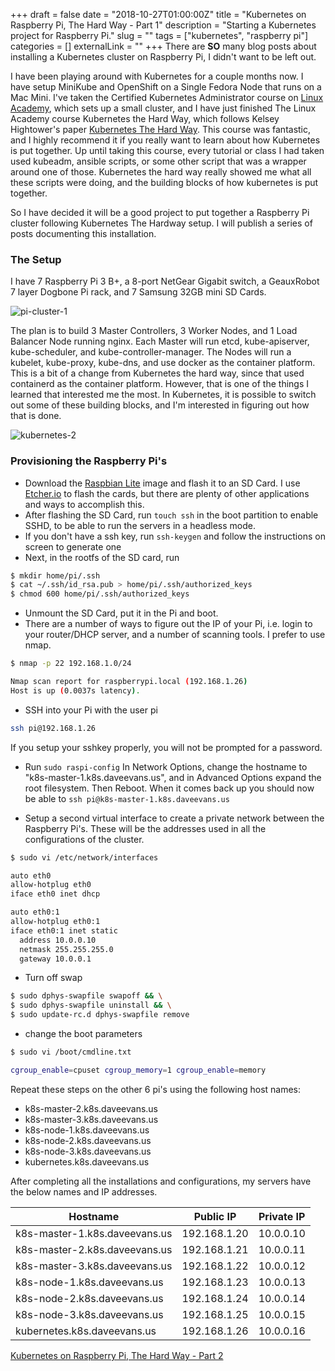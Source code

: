 +++
draft = false
date = "2018-10-27T01:00:00Z"
title = "Kubernetes on Raspberry Pi, The Hard Way - Part 1"
description = "Starting a Kubernetes project for Raspberry Pi."
slug = ""
tags = ["kubernetes", "raspberry pi"]
categories = []
externalLink = ""
+++
There are **SO** many blog posts about installing a Kubernetes cluster on Raspberry Pi, I didn't want to be left out.  

I have been playing around with Kubernetes for a couple months now.  I have setup MiniKube and OpenShift on a Single Fedora Node that runs on a Mac Mini. I've taken the Certified Kubernetes Administrator course on [Linux Academy](https://linuxacademy.com/), which sets up a small cluster, and I have just finished The Linux Academy course Kubernetes the Hard Way, which follows Kelsey Hightower's paper [Kubernetes The Hard Way](https://github.com/kelseyhightower/kubernetes-the-hard-way).  This course was fantastic, and I highly recommend it if you really want to learn about how Kubernetes is put together.  Up until taking this course, every tutorial or class I had taken used kubeadm, ansible scripts, or some other script that was a wrapper around one of those.  Kubernetes the hard way really showed me what all these scripts were doing, and the building blocks of how kubernetes is put together.

So I have decided it will be a good project to put together a Raspberry Pi cluster following Kubernetes The Hardway setup.  I will publish a series of posts documenting this installation.

### The Setup

I have 7 Raspberry Pi 3 B+, a 8-port NetGear Gigabit switch, a GeauxRobot 7 layer Dogbone Pi rack, and 7 Samsung 32GB mini SD Cards. 

![pi-cluster-1](/img/pi-cluster-1.jpg)

The plan is to build 3 Master Controllers, 3 Worker Nodes, and 1 Load Balancer Node running nginx.  Each Master will run etcd, kube-apiserver, kube-scheduler, and kube-controller-manager.  The Nodes will run a kubelet, kube-proxy, kube-dns, and use docker as the container platform.  This is a bit of a change from Kubernetes the hard way, since that used containerd as the container platform.  However, that is one of the things I learned that interested me the most.  In Kubernetes, it is possible to switch out some of these building blocks, and I'm interested in figuring out how that is done.

![kubernetes-2](/img/kubernetes-2.svg)

### Provisioning the Raspberry Pi's

 - Download the [Raspbian Lite](https://www.raspberrypi.org/downloads/raspbian/) image and flash it to an SD Card.  I use [Etcher.io](https://etcher.io/) to flash the cards, but there are plenty of other applications and ways to accomplish this.
 - After flashing the SD Card, run ``touch ssh`` in the boot partition to enable SSHD, to be able to run the servers in a headless mode.
 - If you don't have a ssh key, run ``ssh-keygen`` and follow the instructions on screen to generate one
 - Next, in the rootfs of the SD card, run 

```bash
$ mkdir home/pi/.ssh
$ cat ~/.ssh/id_rsa.pub > home/pi/.ssh/authorized_keys
$ chmod 600 home/pi/.ssh/authorized_keys
```

 - Unmount the SD Card, put it in the Pi and boot.
 - There are a number of ways to figure out the IP of your Pi, i.e. login to your router/DHCP server, and a number of scanning tools.  I prefer to use nmap.

```bash
$ nmap -p 22 192.168.1.0/24

Nmap scan report for raspberrypi.local (192.168.1.26)
Host is up (0.0037s latency).

```

 - SSH into your Pi with the user pi

```bash
ssh pi@192.168.1.26

```

 If you setup your sshkey properly, you will not be prompted for a password.

 - Run `sudo raspi-config` In Network Options, change the hostname to "k8s-master-1.k8s.daveevans.us", and in Advanced Options expand the root filesystem.  Then Reboot. When it comes back up you should now be able to `ssh pi@k8s-master-1.k8s.daveevans.us`

 - Setup a second virtual interface to create a private network between the Raspberry Pi's.  These will be the addresses used in all the configurations of the cluster. 

```bash
$ sudo vi /etc/network/interfaces

auto eth0
allow-hotplug eth0
iface eth0 inet dhcp

auto eth0:1
allow-hotplug eth0:1
iface eth0:1 inet static
  address 10.0.0.10
  netmask 255.255.255.0
  gateway 10.0.0.1


```

 - Turn off swap
```bash
$ sudo dphys-swapfile swapoff && \
$ sudo dphys-swapfile uninstall && \
$ sudo update-rc.d dphys-swapfile remove
```

 - change the boot parameters

```bash
$ sudo vi /boot/cmdline.txt

cgroup_enable=cpuset cgroup_memory=1 cgroup_enable=memory
```

Repeat these steps on the other 6 pi's using the following host names:

+ k8s-master-2.k8s.daveevans.us
+ k8s-master-3.k8s.daveevans.us
+ k8s-node-1.k8s.daveevans.us
+ k8s-node-2.k8s.daveevans.us
+ k8s-node-3.k8s.daveevans.us
+ kubernetes.k8s.daveevans.us

After completing all the installations and configurations, my servers have the below names and IP addresses.

| Hostname                      |  Public IP   | Private IP |
|-------------------------------|--------------|------------|
| k8s-master-1.k8s.daveevans.us | 192.168.1.20 | 10.0.0.10  |
| k8s-master-2.k8s.daveevans.us | 192.168.1.21 | 10.0.0.11  |
| k8s-master-3.k8s.daveevans.us | 192.168.1.22 | 10.0.0.12  |
| k8s-node-1.k8s.daveevans.us   | 192.168.1.23 | 10.0.0.13  |
| k8s-node-2.k8s.daveevans.us   | 192.168.1.24 | 10.0.0.14  |
| k8s-node-3.k8s.daveevans.us   | 192.168.1.25 | 10.0.0.15  |
| kubernetes.k8s.daveevans.us   | 192.168.1.26 | 10.0.0.16  |
 

[Kubernetes on Raspberry Pi, The Hard Way - Part 2](/posts/kubernetes-on-raspberry-pi-the-hard-way-part-2/)

 
